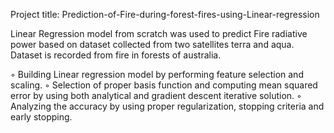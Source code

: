 Project title: Prediction-of-Fire-during-forest-fires-using-Linear-regression

Linear Regression model from scratch was used to predict Fire radiative power based on dataset collected from two satellites terra and aqua. Dataset is recorded from fire in forests of australia.

◦ Building Linear regression model by performing feature selection and scaling.
◦ Selection of proper basis function and computing mean squared error by using both analytical and gradient
descent iterative solution.
◦ Analyzing the accuracy by using proper regularization, stopping criteria and early stopping.
